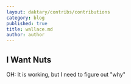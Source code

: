 ```yaml
---
layout: daktary/contribs/contributions
category: blog
published: true
title: wallace.md
author: author
---
```


## I Want Nuts

OH: It is working, but I need to figure out "why"
